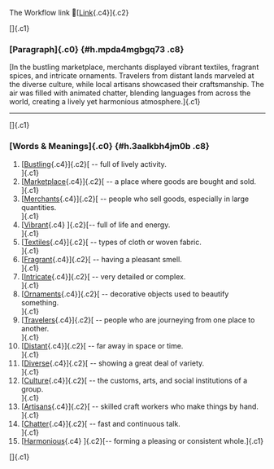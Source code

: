 The Workflow link
👏[[Link](https://www.google.com/url?q=http://www.google.com&sa=D&source=editors&ust=1757436494455129&usg=AOvVaw0SyyoNynz0gBPAZ-Q-GCYp){.c4}]{.c2}

[]{.c1}

### [Paragraph]{.c0} {#h.mpda4mgbgq73 .c8}

[In the bustling marketplace, merchants displayed vibrant textiles,
fragrant spices, and intricate ornaments. Travelers from distant lands
marveled at the diverse culture, while local artisans showcased their
craftsmanship. The air was filled with animated chatter, blending
languages from across the world, creating a lively yet harmonious
atmosphere.]{.c1}

------------------------------------------------------------------------

[]{.c1}

### [Words & Meanings]{.c0} {#h.3aalkbh4jm0b .c8}

1.  [[Bustling](https://www.google.com/url?q=http://www.google.com&sa=D&source=editors&ust=1757436494456298&usg=AOvVaw20R4KprKakf0m8SggKstSh){.c4}]{.c2}[ --
    full of lively activity.\
    ]{.c1}
2.  [[Marketplace](https://www.google.com/url?q=http://www.google.com&sa=D&source=editors&ust=1757436494456485&usg=AOvVaw3ZAOJar35I-HIN6T2Xx578){.c4}]{.c2}[ --
    a place where goods are bought and sold.\
    ]{.c1}
3.  [[Merchants](https://www.google.com/url?q=http://www.google.com&sa=D&source=editors&ust=1757436494456660&usg=AOvVaw0sm_TnC08bJDktNj2TsrLG){.c4}]{.c2}[ --
    people who sell goods, especially in large quantities.\
    ]{.c1}
4.  [[Vibrant](https://www.google.com/url?q=http://www.google.com&sa=D&source=editors&ust=1757436494456954&usg=AOvVaw0O09A2ZBy6VmSqoAvMhgps){.c4}
    ]{.c2}[-- full of life and energy.\
    ]{.c1}
5.  [[Textiles](https://www.google.com/url?q=http://www.google.com&sa=D&source=editors&ust=1757436494457196&usg=AOvVaw3j75H2BCmgw0ffNn2usnOq){.c4}]{.c2}[ --
    types of cloth or woven fabric.\
    ]{.c1}
6.  [[Fragrant](https://www.google.com/url?q=http://www.google.com&sa=D&source=editors&ust=1757436494457475&usg=AOvVaw1ztAilpJEwaNAdOquYGXo5){.c4}]{.c2}[ --
    having a pleasant smell.\
    ]{.c1}
7.  [[Intricate](https://www.google.com/url?q=http://www.google.com&sa=D&source=editors&ust=1757436494457704&usg=AOvVaw329mMmtOnAJgIKv4Qnqsx9){.c4}]{.c2}[ --
    very detailed or complex.\
    ]{.c1}
8.  [[Ornaments](https://www.google.com/url?q=http://www.google.com&sa=D&source=editors&ust=1757436494457924&usg=AOvVaw0CYhgIbP3AyyFOddD0Y3gH){.c4}]{.c2}[ --
    decorative objects used to beautify something.\
    ]{.c1}
9.  [[Travelers](https://www.google.com/url?q=http://www.google.com&sa=D&source=editors&ust=1757436494458179&usg=AOvVaw3r5LueC6G6e4qm2zv1JDmS){.c4}]{.c2}[ --
    people who are journeying from one place to another.\
    ]{.c1}
10. [[Distant](https://www.google.com/url?q=http://www.google.com&sa=D&source=editors&ust=1757436494458456&usg=AOvVaw1R3T_Tj-Wo4CTcWQe7iTw-){.c4}]{.c2}[ --
    far away in space or time.\
    ]{.c1}
11. [[Diverse](https://www.google.com/url?q=http://www.google.com&sa=D&source=editors&ust=1757436494458668&usg=AOvVaw2ejYwDFjqgBSzGfrdvHHRk){.c4}]{.c2}[ --
    showing a great deal of variety.\
    ]{.c1}
12. [[Culture](https://www.google.com/url?q=http://www.google.com&sa=D&source=editors&ust=1757436494458843&usg=AOvVaw27wTF7b_RIEISNs8sc_A2F){.c4}]{.c2}[ --
    the customs, arts, and social institutions of a group.\
    ]{.c1}
13. [[Artisans](https://www.google.com/url?q=http://www.google.com&sa=D&source=editors&ust=1757436494459011&usg=AOvVaw0ugXrf7PITUjKeiPYUUF59){.c4}]{.c2}[ --
    skilled craft workers who make things by hand.\
    ]{.c1}
14. [[Chatter](https://www.google.com/url?q=http://www.google.com&sa=D&source=editors&ust=1757436494459235&usg=AOvVaw0DDf-IZuWfgpUJ_CrBdGOo){.c4}]{.c2}[ --
    fast and continuous talk.\
    ]{.c1}
15. [[Harmonious](https://www.google.com/url?q=http://www.google.com&sa=D&source=editors&ust=1757436494459385&usg=AOvVaw0R4pb4K02cM2hzVcxjaDfP){.c4}
    ]{.c2}[-- forming a pleasing or consistent whole.]{.c1}

[]{.c1}
